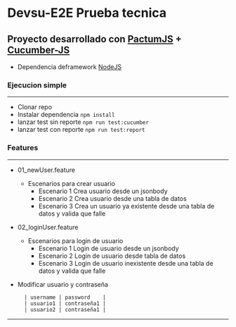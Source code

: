 # Devsu-E2E Prueba tecnica

## Proyecto desarrollado con [PactumJS](https://github.com/pactumjs/pactum) + [Cucumber-JS](https://github.com/cucumber/cucumber-js)

- Dependencia deframework [NodeJS](https://nodejs.org/en/download)
### Ejecucion simple

---

- Clonar repo
- Instalar dependencia `npm install`
- lanzar test sin reporte `npm run test:cucumber`
- lanzar test con reporte `npm run test:report`


### Features
---
- 01_newUser.feature
  - Escenarios para crear usuario
    - Escenario 1 Crea usuario desde un jsonbody
    - Escenario 2 Crea usuario desde una tabla de datos
    - Escenario 3 Crea un usuario ya existente desde una tabla de datos y valida que falle

- 02_loginUser.feature
  - Escenarios para login de usuario
    - Escenario 1 Login de usuario desde un jsonbody
    - Escenario 2 Login de usuario desde tabla de datos
    - Escenario 3 Login de usuario inexistente desde una tabla de datos y valida que falle

- Modificar usuario y contraseña
  ```
    | username | password    |
    | usuario1 | contraseña1 |
    | usuario2 | contraseña1 |
  ```

---
